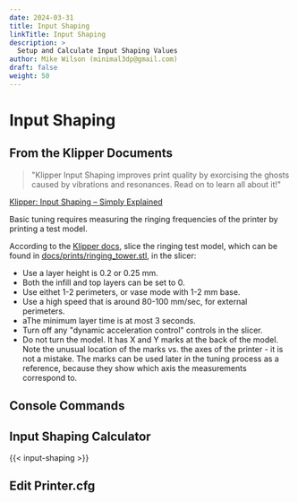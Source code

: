 ```yaml
---
date: 2024-03-31
title: Input Shaping
linkTitle: Input Shaping
description: >
  Setup and Calculate Input Shaping Values
author: Mike Wilson (minimal3dp@gmail.com)
draft: false
weight: 50
---
```


# Input Shaping

## From the Klipper Documents

> "Klipper Input Shaping improves print quality by exorcising the ghosts caused by vibrations and resonances. Read on to learn all about it!"

[Klipper: Input Shaping – Simply Explained](https://all3dp.com/2/klipper-input-shaping-simply-explained/)

Basic tuning requires measuring the ringing frequencies of the printer by printing a test model.

According to the [Klipper docs](https://www.klipper3d.org/Resonance_Compensation.html), slice the ringing test model, which can be found in [docs/prints/ringing_tower.stl](https://www.klipper3d.org/prints/ringing_tower.stl), in the slicer:

- Use a layer height is 0.2 or 0.25 mm.
- Both the infill and top layers can be set to 0.
- Use eithet 1-2 perimeters, or vase mode with 1-2 mm base.
- Use a high speed that is around 80-100 mm/sec, for external perimeters.
- aThe minimum layer time is at most 3 seconds.
- Turn off any "dynamic acceleration control" controls in the slicer.
- Do not turn the model. It has X and Y marks at the back of the model. Note the unusual location of the marks vs. the axes of the printer - it is not a mistake. The marks can be used later in the tuning process as a reference, because they show which axis the measurements correspond to.

## Console Commands

## Input Shaping Calculator

{{< input-shaping >}}

## Edit Printer.cfg

```

```
